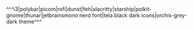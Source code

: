 ^^^i3|polybar|picom|rofi|dunst|feh|alacritty|starship|polkit-gnome|thunar|jetbrainsmono nerd font|tela black dark icons|orchis-grey-dark theme^^^
